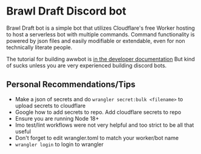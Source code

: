 # Brawl Draft Discord bot

Brawl Draft bot is a simple bot that utilizes Cloudflare's free Worker hosting to host a serverless bot with multiple commands. Command functionality is powered by json files and easily modifiable or extendable, even for non technically literate people.

The tutorial for building awwbot is [in the developer documentation](https://discord.com/developers/docs/tutorials/hosting-on-cloudflare-workers)
But kind of sucks unless you are very experienced building discord bots.

## Personal Recommendations/Tips
- Make a json of secrets and do `wrangler secret:bulk <filename>` to upload secrets to cloudflare
- Google how to add secrets to repo. Add cloudflare secrets to repo
- Ensure you are running Node 18+
- Imo test/lint workflows were not very helpful and too strict to be all that useful
- Don't forget to edit wrangler.toml to match your worker/bot name
- `wrangler login` to login to wrangler
  
